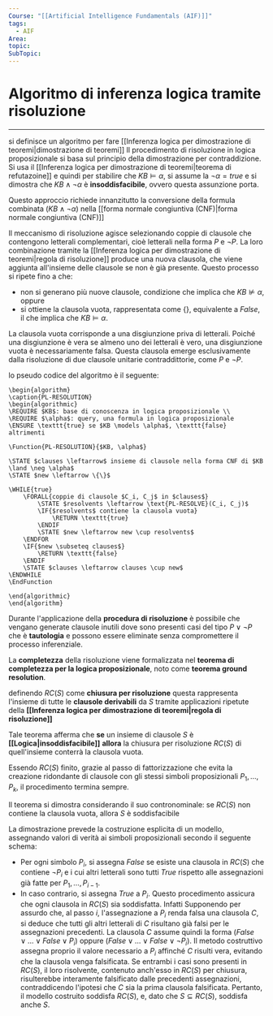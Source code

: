 ```yaml
---
Course: "[[Artificial Intelligence Fundamentals (AIF)]]"
tags:
  - AIF
Area: 
topic: 
SubTopic: 
---
```


# Algoritmo di inferenza logica tramite risoluzione
---
si definisce un algoritmo per fare [[Inferenza logica per dimostrazione di teoremi|dimostrazione di teoremi]] Il procedimento di risoluzione in logica proposizionale si basa sul principio della dimostrazione per contraddizione. 
Si usa il [[Inferenza logica per dimostrazione di teoremi|teorema di refutazoine]] e quindi per stabilire che $KB \models \alpha$, si assume la  $\lnot\alpha=true$ e si dimostra che $KB \land \neg \alpha$ è **insoddisfacibile**, ovvero questa assunzione porta.

Questo approccio richiede innanzitutto la conversione della formula combinata $(KB \land \neg \alpha)$ nella [[forma normale congiuntiva (CNF)|forma normale congiuntiva (CNF)]]

Il meccanismo di risoluzione agisce selezionando coppie di clausole che contengono letterali complementari, cioè letterali nella forma $P$ e $\neg P$. La loro combinazione tramite la [[Inferenza logica per dimostrazione di teoremi|regola di risoluzione]] produce una nuova clausola, che viene aggiunta all'insieme delle clausole se non è già presente. Questo processo si ripete fino a che:
- non si generano più nuove clausole, condizione che implica che $KB \nvDash \alpha$, oppure
- si ottiene la clausola vuota, rappresentata come $\{\}$, equivalente a $False$, il che implica che $KB \models \alpha$.

La clausola vuota corrisponde a una disgiunzione priva di letterali. Poiché una disgiunzione è vera se almeno uno dei letterali è vero, una disgiunzione vuota è necessariamente falsa. Questa clausola emerge esclusivamente dalla risoluzione di due clausole unitarie contraddittorie, come $P$ e $\neg P$.

lo pseudo codice del algoritmo è il seguente:
```pseudo
\begin{algorithm}
\caption{PL-RESOLUTION}
\begin{algorithmic}
\REQUIRE $KB$: base di conoscenza in logica proposizionale \\
\REQUIRE $\alpha$: query, una formula in logica proposizionale
\ENSURE \texttt{true} se $KB \models \alpha$, \texttt{false} altrimenti

\Function{PL-RESOLUTION}{$KB, \alpha$}

\STATE $clauses \leftarrow$ insieme di clausole nella forma CNF di $KB \land \neg \alpha$
\STATE $new \leftarrow \{\}$

\WHILE{true}
    \FORALL{coppie di clausole $C_i, C_j$ in $clauses$}
        \STATE $resolvents \leftarrow \text{PL-RESOLVE}(C_i, C_j)$
        \IF{$resolvents$ contiene la clausola vuota}
            \RETURN \texttt{true}
        \ENDIF
        \STATE $new \leftarrow new \cup resolvents$
    \ENDFOR
    \IF{$new \subseteq clauses$}
        \RETURN \texttt{false}
    \ENDIF
    \STATE $clauses \leftarrow clauses \cup new$
\ENDWHILE
\EndFunction

\end{algorithmic}
\end{algorithm}
```
Durante l'applicazione della **procedura di risoluzione** è possibile che vengano generate clausole inutili dove sono presenti casi del tipo $P \lor \neg P$ che è **tautologia** e possono essere eliminate senza compromettere il processo inferenziale.



La **completezza** della risoluzione viene formalizzata nel **teorema di completezza per la logica proposizionale**, noto come **teorema ground resolution**. 

definendo $RC(S)$ come **chiusura per risoluzione** questa rappresenta l'insieme di tutte le **clausole derivabili** da $S$ tramite applicazioni ripetute della **[[Inferenza logica per dimostrazione di teoremi|regola di risoluzione]]**

Tale teorema afferma che 
**se** un insieme di clausole $S$ è **[[Logica|insoddisfacibile]]**
**allora** la chiusura per risoluzione $RC(S)$ di quell'insieme conterrà la clausola vuota.

Essendo $RC(S)$ finito, grazie al passo di fattorizzazione che evita la creazione ridondante di clausole con gli stessi simboli proposizionali $P_1, \dots, P_k$, il procedimento termina sempre.

Il teorema si dimostra considerando il suo contronominale: se $RC(S)$ non contiene la clausola vuota, allora $S$ è soddisfacibile

La dimostrazione prevede la costruzione esplicita di un modello, assegnando valori di verità ai simboli proposizionali secondo il seguente schema:
- Per ogni simbolo $P_i$, si assegna $False$ se esiste una clausola in $RC(S)$ che contiene $\neg P_i$ e i cui altri letterali sono tutti $True$ rispetto alle assegnazioni già fatte per $P_1, \dots, P_{i-1}$.
- In caso contrario, si assegna $True$ a $P_i$.
Questo procedimento assicura che ogni clausola in $RC(S)$ sia soddisfatta. Infatti Supponendo per assurdo che, al passo $i$, l'assegnazione a $P_i$ renda falsa una clausola $C$, si deduce che tutti gli altri letterali di $C$ risultano già falsi per le assegnazioni precedenti. La clausola $C$ assume quindi la forma $(False \lor \dots \lor False \lor P_i)$ oppure $(False \lor \dots \lor False \lor \neg P_i)$. Il metodo costruttivo assegna proprio il valore necessario a $P_i$ affinché $C$ risulti vera, evitando che la clausola venga falsificata. Se entrambi i casi sono presenti in $RC(S)$, il loro risolvente, contenuto anch'esso in $RC(S)$ per chiusura, risulterebbe interamente falsificato dalle precedenti assegnazioni, contraddicendo l'ipotesi che $C$ sia la prima clausola falsificata. Pertanto, il modello costruito soddisfa $RC(S)$, e, dato che $S \subseteq RC(S)$, soddisfa anche $S$.









